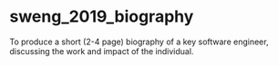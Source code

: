 # sweng_2019_biography
To produce a short (2-4 page) biography of a key software engineer, discussing the work and impact of the individual.
